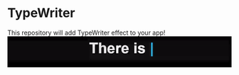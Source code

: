 # TypeWriter

This repository will add TypeWriter effect to your app!
<img src="./demo.gif" alt="demo" />
